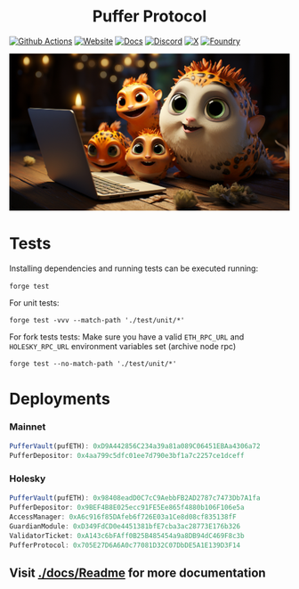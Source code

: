 # <h1 align="center"> Puffer Protocol </h1> 
[![Github Actions][gha-badge]][gha] [![Website][Website-badge]][Website] [![Docs][docs-badge]][docs]
  [![Discord][discord-badge]][discord] [![X][X-badge]][X] [![Foundry][foundry-badge]][foundry]

[Website-badge]: https://img.shields.io/badge/WEBSITE-8A2BE2
[Website]: https://www.puffer.fi
[X-badge]: https://img.shields.io/twitter/follow/puffer_finance
[X]: https://twitter.com/puffer_finance
[discord]: https://discord.gg/pufferfi
[docs-badge]: https://img.shields.io/badge/DOCS-8A2BE2
[docs]: https://docs.puffer.fi/
[discord-badge]: https://dcbadge.vercel.app/api/server/pufferfi?style=flat
[gha]: https://github.com/PufferFinance/PufferPool/actions
[gha-badge]: https://github.com/PufferFinance/PufferPool/actions/workflows/ci.yml/badge.svg
[foundry]: https://getfoundry.sh
[foundry-badge]: https://img.shields.io/badge/Built%20with-Foundry-FFDB1C.svg

![PUFFERS](image.png) 

# Tests

Installing dependencies and running tests can be executed running:

`forge test`

For unit tests:
```
forge test -vvv --match-path './test/unit/*'
```

For fork tests tests:
Make sure you have a valid `ETH_RPC_URL` and `HOLESKY_RPC_URL` environment variables set (archive node rpc)
```
forge test --no-match-path './test/unit/*'
```

# Deployments

### Mainnet

```javascript
PufferVault(pufETH): 0xD9A442856C234a39a81a089C06451EBAa4306a72
PufferDepositor: 0x4aa799c5dfc01ee7d790e3bf1a7c2257ce1dceff
```

### Holesky

```javascript
PufferVault(pufETH): 0x98408eadD0C7cC9AebbFB2AD2787c7473Db7A1fa
PufferDepositor: 0x9BEF4B8E025ecc91FE5Ee865f4880b106F106e5a
AccessManager: 0xA6c916f85DAfeb6f726E03a1Ce8d08cf835138fF
GuardianModule: 0xD349FdCD0e4451381bfE7cba3ac28773E176b326
ValidatorTicket: 0xA143c6bFAff0B25B485454a9a8DB94dC469F8c3b
PufferProtocol: 0x705E27D6A6A0c77081D32C07DbDE5A1E139D3F14
```

## Visit [./docs/Readme](./docs/Readme.md) for more documentation